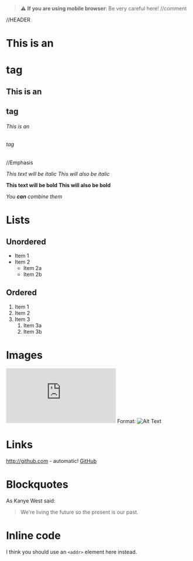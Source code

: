 > :warning: **If you are using mobile browser**: Be very careful here!
//comment

//HEADER
# This is an <h1> tag
## This is an <h2> tag
###### This is an <h6> tag

//Emphasis

*This text will be italic*
_This will also be italic_

**This text will be bold**
__This will also be bold__

_You **can** combine them_

# Lists
## Unordered

* Item 1
* Item 2
  * Item 2a
  * Item 2b
  
## Ordered
  
1. Item 1
1. Item 2
1. Item 3
   1. Item 3a
   1. Item 3b
   
# Images

![GitHub Logo](https://wall.alphacoders.com/big.php?i=1104505)
Format: ![Alt Text](url)

# Links

http://github.com - automatic!
[GitHub](http://github.com)

# Blockquotes

As Kanye West said:

> We're living the future so
> the present is our past.

# Inline code

I think you should use an
`<addr>` element here instead.
